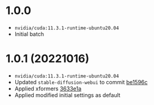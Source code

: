 # 1.0.0

- `nvidia/cuda:11.3.1-runtime-ubuntu20.04`
- Initial batch

# 1.0.1 (20221016)

- `nvidia/cuda:11.3.1-runtime-ubuntu20.04`
- Updated `stable-diffusion-webui` to commit [be1596c](be1596ce30b1ead6998da0c62003003dcce5eb2c)
- Applied xformers [3633e1a](3633e1afc7bffbe61957f04e7bb1a742ee910ace)
- Applied modified initial settings as default
